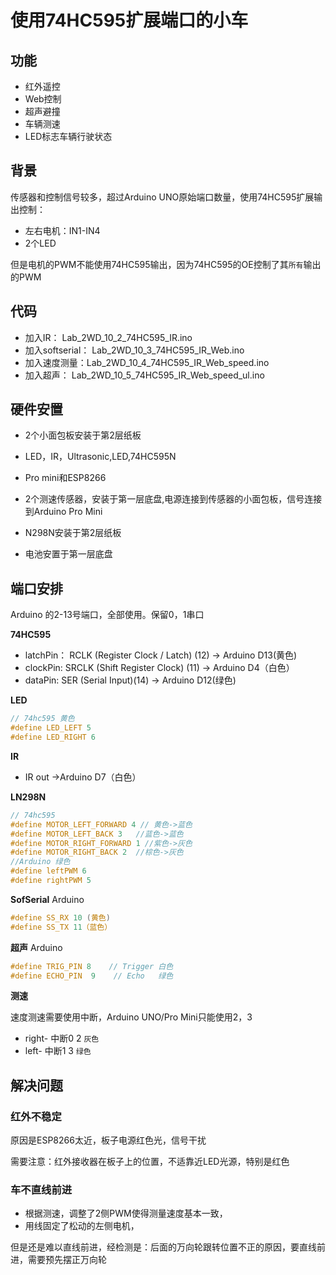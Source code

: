 # 使用74HC595扩展端口的小车

## 功能

* 红外遥控
* Web控制
* 超声避撞
* 车辆测速
* LED标志车辆行驶状态

## 背景

传感器和控制信号较多，超过Arduino UNO原始端口数量，使用74HC595扩展输出控制：
 
* 左右电机：IN1-IN4
* 2个LED

但是电机的PWM不能使用74HC595输出，因为74HC595的OE控制了其`所有`输出的PWM


## 代码

* 加入IR： Lab_2WD_10_2_74HC595_IR.ino
* 加入softserial： Lab_2WD_10_3_74HC595_IR_Web.ino
* 加入速度测量：Lab_2WD_10_4_74HC595_IR_Web_speed.ino
* 加入超声： Lab_2WD_10_5_74HC595_IR_Web_speed_ul.ino


## 硬件安置

* 2个小面包板安装于第2层纸板

 * LED，IR，Ultrasonic,LED,74HC595N
 * Pro mini和ESP8266

* 2个测速传感器，安装于第一层底盘,电源连接到传感器的小面包板，信号连接到Arduino Pro Mini

* N298N安装于第2层纸板

* 电池安置于第一层底盘


## 端口安排

Arduino 的2-13号端口，全部使用。保留0，1串口

**74HC595**

* latchPin： RCLK (Register Clock / Latch) (12) -> Arduino D13(黄色)
* clockPin: SRCLK (Shift Register Clock) (11)    -> Arduino D4（白色）
* dataPin: SER (Serial Input)(14)  -> Arduino D12(绿色)

**LED**

```c
// 74hc595 黄色
#define LED_LEFT 5 
#define LED_RIGHT 6
```

**IR**

* IR out ->Arduino D7（白色）

**LN298N**

```c
// 74hc595
#define MOTOR_LEFT_FORWARD 4 // 黄色->蓝色
#define MOTOR_LEFT_BACK 3   //蓝色->蓝色
#define MOTOR_RIGHT_FORWARD 1 //紫色->灰色
#define MOTOR_RIGHT_BACK 2  //棕色->灰色
//Arduino 绿色
#define leftPWM 6
#define rightPWM 5
```

**SofSerial**
Arduino

```c
#define SS_RX 10 (黄色)  
#define SS_TX 11（蓝色）
```

**超声** 
Arduino
```c
#define TRIG_PIN 8    // Trigger 白色
#define ECHO_PIN  9    // Echo   绿色
```

**测速** 

速度测速需要使用中断，Arduino UNO/Pro Mini只能使用2，3

* right- 中断0 2 `灰色`
* left- 中断1 3  `绿色` 

## 解决问题

### 红外不稳定

原因是ESP8266太近，板子电源红色光，信号干扰 

需要注意：红外接收器在板子上的位置，不适靠近LED光源，特别是红色

### 车不直线前进

* 根据测速，调整了2侧PWM使得测量速度基本一致，
* 用线固定了松动的左侧电机，

但是还是难以直线前进，经检测是：后面的万向轮跟转位置不正的原因，要直线前进，需要预先摆正万向轮
